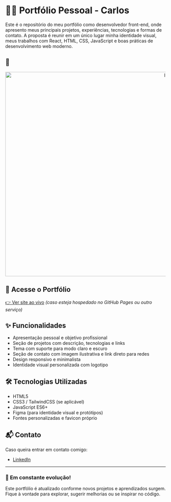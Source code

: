 
# 🧑‍💻 Portfólio Pessoal - Carlos

Este é o repositório do meu portfólio como desenvolvedor front-end, onde apresento meus principais projetos, experiências, tecnologias e formas de contato. A proposta é reunir em um único lugar minha identidade visual, meus trabalhos com React, HTML, CSS, JavaScript e boas práticas de desenvolvimento web moderno.

## 📸

<div align="center">
  <img width="1023" height="641" alt="Image" src="https://github.com/user-attachments/assets/5fc97e14-3bc3-40d5-a2df-0f9b445e2d35" />
</div>

## 🔗 Acesse o Portfólio

[👉 Ver site ao vivo](https://carlosavds.github.io/portfolio/) *(caso esteja hospedado no GitHub Pages ou outro serviço)*

## ✨ Funcionalidades

- Apresentação pessoal e objetivo profissional
- Seção de projetos com descrição, tecnologias e links
- Tema com suporte para modo claro e escuro
- Seção de contato com imagem ilustrativa e link direto para redes
- Design responsivo e minimalista
- Identidade visual personalizada com logotipo

## 🛠️ Tecnologias Utilizadas

- HTML5
- CSS3 / TailwindCSS (se aplicável)
- JavaScript ES6+
- Figma (para identidade visual e protótipos)
- Fontes personalizadas e favicon próprio

## 📬 Contato

Caso queira entrar em contato comigo:

- [LinkedIn](https://www.linkedin.com/in/carlosavds)

---

### 🚀 Em constante evolução!
Este portfólio é atualizado conforme novos projetos e aprendizados surgem. Fique à vontade para explorar, sugerir melhorias ou se inspirar no código.
